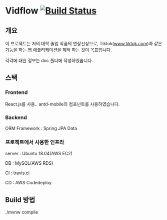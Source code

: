 # Vidflow [![Build Status](https://travis-ci.org/ryrie/vidflow.svg?branch=master)](https://travis-ci.org/ryrie/vidflow)

## 개요

이 프로젝트는 저의 대학 졸업 작품의 연장선상으로, 
Tiktok(www.tiktok.com)과 같은 기능을 하는 웹 애플리케이션을 제작 하는 것이 목표입니다.

각각에 대한 정보는 doc 폴더에 작성하였습니다.

## 스택
### Frontend
React.js를 사용.. antd-mobile의 컴포넌트를 사용하였습니다.

### Backend



ORM Framework : Spring JPA Data

### 프로젝트에서 사용한 인프라

server : Ubuntu 18.04(AWS EC2)

DB : MySQL(AWS RDS)

CI : travis.ci

CD : AWS Codedeploy

## Build 방법

./mvnw compile